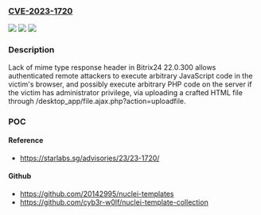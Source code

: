 ### [CVE-2023-1720](https://cve.mitre.org/cgi-bin/cvename.cgi?name=CVE-2023-1720)
![](https://img.shields.io/static/v1?label=Product&message=Bitrix24&color=blue)
![](https://img.shields.io/static/v1?label=Version&message=0%3C%3D%2022.0.300%20&color=brighgreen)
![](https://img.shields.io/static/v1?label=Vulnerability&message=CWE-434%20Unrestricted%20Upload%20of%20File%20with%20Dangerous%20Type&color=brighgreen)

### Description

Lack of mime type response header in Bitrix24 22.0.300 allows authenticated remote attackers to execute arbitrary JavaScript code in the victim's browser, and possibly execute arbitrary PHP code on the server if the victim has administrator privilege, via uploading a crafted HTML file through /desktop_app/file.ajax.php?action=uploadfile.

### POC

#### Reference
- https://starlabs.sg/advisories/23/23-1720/

#### Github
- https://github.com/20142995/nuclei-templates
- https://github.com/cyb3r-w0lf/nuclei-template-collection

